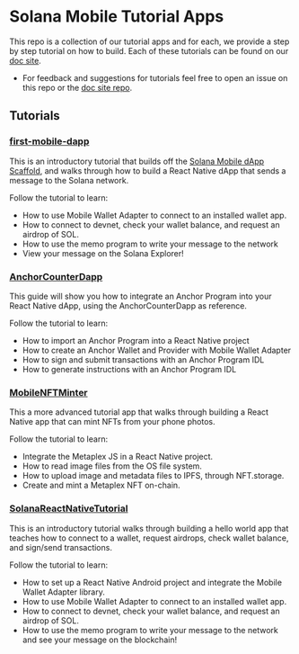# Solana Mobile Tutorial Apps
This repo is a collection of our tutorial apps and for each, we provide a step by step tutorial on how to build. Each of these tutorials can be found on our [doc site](https://docs.solanamobile.com/getting-started/intro).

- For feedback and suggestions for tutorials feel free to open an issue on this repo or the [doc site repo](https://github.com/solana-mobile/solana-mobile-doc-site).

## Tutorials

### [first-mobile-dapp](https://docs.solanamobile.com/react-native/first_app_tutorial)

This is an introductory tutorial that builds off the [Solana Mobile dApp Scaffold](https://github.com/solana-mobile/solana-mobile-dapp-scaffold), and walks through how to build a React Native dApp that sends a message to the Solana network.

Follow the tutorial to learn:
- How to use Mobile Wallet Adapter to connect to an installed wallet app.
- How to connect to devnet, check your wallet balance, and request an airdrop of SOL.
- How to use the memo program to write your message to the network
- View your message on the Solana Explorer!

### [AnchorCounterDapp](https://docs.solanamobile.com/react-native/anchor_integration)

This guide will show you how to integrate an Anchor Program into your React Native dApp, using the AnchorCounterDapp as reference.

Follow the tutorial to learn:
- How to import an Anchor Program into a React Native project
- How to create an Anchor Wallet and Provider with Mobile Wallet Adapter
- How to sign and submit transactions with an Anchor Program IDL
- How to generate instructions with an Anchor Program IDL

### [MobileNFTMinter](https://docs.solanamobile.com//react-native/mobile_nft_minter_tutorial)

This a more advanced tutorial app that walks through building a React Native app that can mint NFTs from your phone photos.

Follow the tutorial to learn:
- Integrate the Metaplex JS in a React Native project.
- How to read image files from the OS file system.
- How to upload image and metadata files to IPFS, through NFT.storage.
- Create and mint a Metaplex NFT on-chain.

### [SolanaReactNativeTutorial](https://docs.solanamobile.com/react-native/hello_world_tutorial)

This is an introductory tutorial walks through building a hello world app that teaches how to connect to a wallet, request airdrops, check wallet balance, and sign/send transactions.

Follow the tutorial to learn:
- How to set up a React Native Android project and integrate the Mobile Wallet Adapter library.
- How to use Mobile Wallet Adapter to connect to an installed wallet app.
- How to connect to devnet, check your wallet balance, and request an airdrop of SOL.
- How to use the memo program to write your message to the network and see your message on the blockchain!
